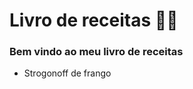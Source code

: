 # Livro de receitas :man_cook: #  

### Bem vindo ao meu livro de receitas ###

- Strogonoff de frango
